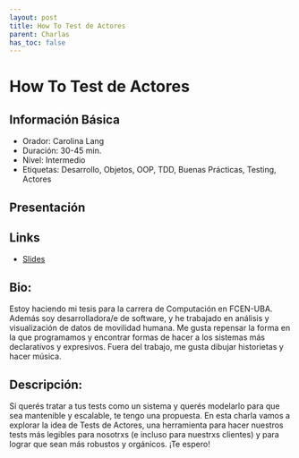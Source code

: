 ```yaml
---
layout: post
title: How To Test de Actores
parent: Charlas
has_toc: false
---
```


# How To Test de Actores

## Información Básica

* Orador: Carolina Lang
* Duración: 30-45 min.
* Nivel: Intermedio
* Etiquetas: Desarrollo, Objetos, OOP, TDD, Buenas Prácticas, Testing, Actores

## Presentación


## Links

* <a href="https://docs.google.com/presentation/d/1Vq6UvSWEIM2xryvRm-Mf4JdEuqtSIi3nAwt02ys_5bM/edit#slide=id.p" target="_blank">Slides</a>

## Bio:
Estoy haciendo mi tesis para la carrera de Computación en FCEN-UBA. Además soy desarrolladora/e de software, y he trabajado en análisis y visualización de datos de movilidad humana. Me gusta repensar la forma en la que programamos y encontrar formas de hacer a los sistemas más declarativos y expresivos. Fuera del trabajo, me gusta dibujar historietas y hacer música.

## Descripción:
Si querés tratar a tus tests como un sistema y querés modelarlo para que sea mantenible y escalable, te tengo una propuesta. En esta charla vamos a explorar la idea de Tests de Actores, una herramienta para hacer nuestros tests más legibles para nosotrxs (e incluso para nuestrxs clientes) y para lograr que sean más robustos y orgánicos. ¡Te espero!

